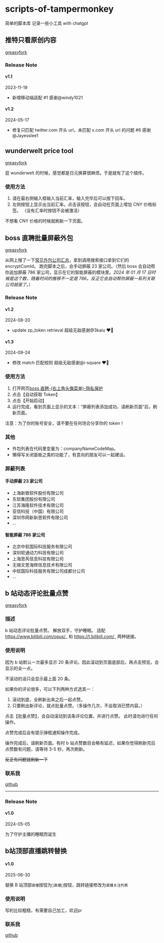 # scripts-of-tampermonkey

简单的脚本库 记录一些小工具 with chatgpt

## 推特只看原创内容

[greasyfork](https://greasyfork.org/zh-CN/scripts/479243-%E6%8E%A8%E7%89%B9%E5%8F%AA%E7%9C%8B%E5%8E%9F%E5%88%9B%E5%86%85%E5%AE%B9)

### Release Note

#### v1.1

2023-11-19

- 新增移动端适配 #1 感谢@windy1021

#### v1.2

2024-05-17

- 修复只匹配 twitter.com 开头 url，未匹配 x.com 开头 url 的问题 #6 感谢@Jayesslee1

## wunderwelt price tool

[greasyfork](https://greasyfork.org/zh-CN/scripts/480734-wunderwelt-price-tool)

逛 wunderwelt 的时候，感觉都是日元换算很麻烦。于是就有了这个插件。

### 使用方法

1. 请在最右侧输入框输入当前汇率，输入完毕后可以按下回车。
2. 左侧按钮上显示出当前汇率。点击该按钮，会自动在页面上增加 CNY 价格标签。
   （没有汇率时按钮不会被激活）

不想看 CNY 价格的时候就刷新一下页面。

## boss 直聘批量屏蔽外包

[greasyfork](https://greasyfork.org/zh-CN/scripts/485051-boss%E7%9B%B4%E8%81%98%E6%89%B9%E9%87%8F%E5%B1%8F%E8%94%BD%E5%A4%96%E5%8C%85)

从网上搜了一下[常见外包公司汇总](https://blog.csdn.net/qq_43073558/article/details/120855582)，拿到调用搜索接口拿到它们的 encryptComId。
跑完脚本之后，会手动屏蔽 23 家公司。（然后 boss 会自动帮你追加屏蔽 786 家公司，显示在它的智能屏蔽的模块里。_2024 年 01 月 17 日时候是这个数，随着时间的推移不一定是 786。反正它会自动帮你屏蔽一系列关联公司就是了。_）

### Release Note

#### v1.2

2024-08-20

- update zp_token retrieval 超级无敌感谢@3kaiu ❤️‍🔥

#### v1.3

2024-09-24

- 修改 match 匹配规则 超级无敌感谢@i-square ❤️‍🔥

### 使用方法

1. 打开网页[boss 直聘-(右上角头像菜单)-隐私保护](https://www.zhipin.com/web/geek/privacy-set?)
2. 点击【自动获取 Token】
3. 点击【开始启动】
4. 运行完成，看到页面上显示的文本：“屏蔽列表添加成功，请刷新页面”后，刷新页面。

注意：为了你的账号安全，请不要在任何场合分享你的 token！

### 其他

- 外包列表在代码里变量为：companyNameCodeMap。
- 懒得写关闭面板之类的功能了，有意向的朋友可以一起建设。

### 屏蔽列表

#### 手动屏蔽 23 家公司

- 上海新致软件股份有限公司
- 东软集团股份有限公司
- 江苏海隆软件技术有限公司
- 亚信科技（中国）有限公司
- 深圳市网新新思软件有限公司
- ...

#### 智能屏蔽 786 家公司

- 北京中软国际科技服务有限公司
- 深圳软通动力科技有限公司
- 上海思芮信息科技有限公司
- 无锡文思海辉信息技术有限公司
- 中软国际科技服务有限公司成都分公司
- ...

## b 站动态评论批量点赞

[greasyfork](https://greasyfork.org/zh-CN/scripts/494083-b%E7%AB%99%E5%8A%A8%E6%80%81%E8%AF%84%E8%AE%BA%E6%89%B9%E9%87%8F%E7%82%B9%E8%B5%9E)

### 描述

b 站动态评论批量点赞。 解放双手，守护睡眠。
适配 https://www.bilibili.com/opus/_ 和 https://t.bilibili.com/_ 两种链接。

### 使用说明

因为 b 站默认一次最多显示 20 条评论。因此滚动到页面底部后，再点击预览。会显示的全一点。

不滚动的话只会显示最上面 20 条。

如果你的评论很多，可以下列两种方式选其一：

1. 滚动到底，全刷新出来之后一起点赞。
2. 只要刷出新评论，就点批量点赞。（多操作几次，不会取消已赞内容。）

点击【批量点赞】，会自动滚动到该条评论位置，并进行点赞。
此时请勿进行任何操作。

点赞完成后会有提示弹框通知操作完成。

操作完成后，请刷新页面。有时 b 站点赞数目会略有延迟，如果你觉得刷新完后点赞数有问题，请等待 3-5 秒，再次刷新。

~~反正有问题就刷新一下~~

### 联系我

[github](https://github.com/ssoda01/scripts-of-tampermonkey)

---

### Release Note

#### v1.0

2024-05-05

为了守护主播的睡眠而诞生

## b站顶部直播跳转替换

#### v1.0

2025-06-30

替换 B 站顶部`直播`按钮为`💖直播💖`按钮，跳转链接修改为`直播关注列表`

### 使用说明
写的比较粗糙，有需要自己加工，欢迎pr

### 联系我

[github](https://github.com/ssoda01/scripts-of-tampermonkey)
